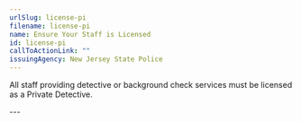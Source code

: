 ```yaml
---
urlSlug: license-pi
filename: license-pi
name: Ensure Your Staff is Licensed
id: license-pi
callToActionLink: ""
issuingAgency: New Jersey State Police
---
```

A﻿ll staff providing detective or background check services must be licensed as a Private Detective.

-﻿--

